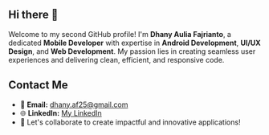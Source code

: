 ## Hi there 👋

Welcome to my second GitHub profile! I'm **Dhany Aulia Fajrianto**, a dedicated **Mobile Developer** with expertise in **Android Development**, **UI/UX Design**, and **Web Development**. My passion lies in creating seamless user experiences and delivering clean, efficient, and responsive code.  

<!--## About Me  
- 🎓 **Education:** Informatics Engineering at Universitas Bina Sarana Informatika.  
- 💻 **Certifications:**  
  - Graduate of **Bangkit Academy** led by Google, Tokopedia, Gojek, and Traveloka in Android Development.  
  - Graduate of **Dibimbing.id** in UI/UX Design.  
- 🏆 **Achievements:**  
  - Best Team Award in the Bangkit Company Track Capstone Project.  
  - **GPA:** 4.0 at Universitas Bina Sarana Informatika. 
 

## Skills  
- **Programming Languages:** Kotlin, Java, Dart.  
- **Frameworks & Tools:** Jetpack Compose, TensorFlow Lite, CameraX, Flutter.  
 -->
## Contact Me  
- 📩 **Email:** dhany.af25@gmail.com  
- 🌐 **LinkedIn:** [My LinkedIn](https://www.linkedin.com/in/dhanyaufar/)  
- 🌟 Let's collaborate to create impactful and innovative applications!  



